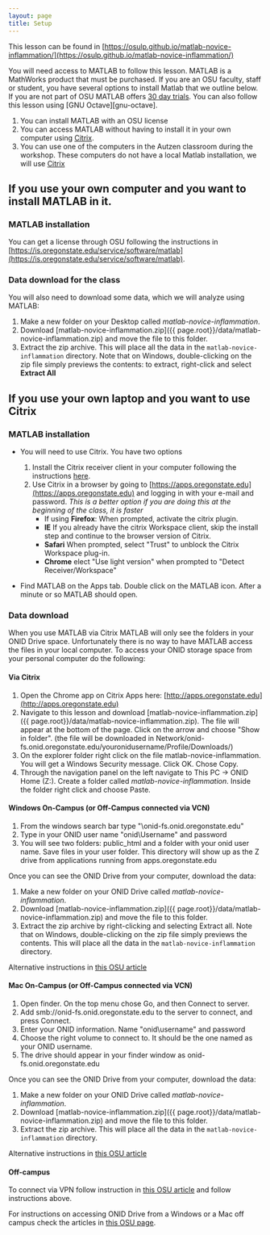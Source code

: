 ```yaml
---
layout: page
title: Setup
---
```


This lesson can be found in [https://osulp.github.io/matlab-novice-inflammation/](https://osulp.github.io/matlab-novice-inflammation/)

You will need access to MATLAB to follow this lesson. MATLAB is a MathWorks product that must be purchased. If you are an OSU faculty, staff or student, you have several options to install Matlab that we outline below. If you are not part of OSU MATLAB offers [30 day trials](https://www.mathworks.com/products/get-matlab.html). You can also follow this lesson using [GNU Octave][gnu-octave].

1. You can install MATLAB with an OSU license 
2. You can access MATLAB without having to install it in your own computer using [Citrix](https://it.engineering.oregonstate.edu/citrix).
3. You can use one of the computers in the Autzen classroom during the workshop. These computers do not have a local Matlab installation, we will use [Citrix](https://it.engineering.oregonstate.edu/citrix)

## If you use your own computer and you want to install MATLAB in it. 

### MATLAB installation
You can get a license through OSU following the instructions in [https://is.oregonstate.edu/service/software/matlab](https://is.oregonstate.edu/service/software/matlab). 

### Data download for the class
You will also need to download some data, which we will analyze using MATLAB:

1. Make a new folder on your Desktop called *matlab-novice-inflammation*.
2. Download [matlab-novice-inflammation.zip]({{ page.root}}/data/matlab-novice-inflammation.zip) and move the file to this folder.
3. Extract the zip archive. This will place all the data in the `matlab-novice-inflammation` directory.
   Note that on Windows, double-clicking on the zip file simply previews the contents: to extract, right-click and select **Extract All**

## If you use your own laptop and you want to use Citrix

### MATLAB installation

* You will need to use Citrix. You have two options
	1. Install the Citrix receiver client in your computer following the instructions [here](https://it.engineering.oregonstate.edu/citrix). 
	2. Use Citrix in a browser by going to [https://apps.oregonstate.edu](https://apps.oregonstate.edu) and logging in with your e-mail and password. *This is a better option if you are doing this at the beginning of the class, it is faster*
		* If using **Firefox**: When prompted, activate the citrix plugin.
		* **IE** If you already have the citrix Workspace client, skip the install step and continue to the browser version of Citrix.
		* **Safari** When prompted, select "Trust" to unblock the Citrix Workspace plug-in.
		* **Chrome** elect "Use light version" when prompted to "Detect Receiver/Workspace"
	
* Find MATLAB on the Apps tab. Double click on the MATLAB icon. After a minute or so MATLAB should open. 

### Data download
When you use MATLAB via Citrix MATLAB will only see the folders in your ONID Drive space. Unfortunately there is no way to have MATLAB access the files in your local computer. To access your ONID storage space from your personal computer do the following:

#### **Via Citrix**

1. Open the Chrome app on Citrix Apps here: [http://apps.oregonstate.edu](http://apps.oregonstate.edu) 
2. Navigate to this lesson and download [matlab-novice-inflammation.zip]({{ page.root}}/data/matlab-novice-inflammation.zip). The file will appear at the bottom of the page. Click on the arrow and choose "Show in folder". (the file will be downloaded in Network/onid-fs.onid.oregonstate.edu/youronidusername/Profile/Downloads/)
3. On the explorer folder right click on the file matlab-novice-inflammation. You will get a Windows Security message. Click OK. Chose Copy.
4. Through the navigation panel on the left navigate to This PC -> ONID Home (Z:). Create a folder called *matlab-novice-inflammation*. Inside the folder right click and choose Paste. 

#### **Windows On-Campus (or Off-Campus connected via VCN)**

1. From the windows search bar type "\\onid-fs.onid.oregonstate.edu"
2. Type in your ONID user name "onid\Username" and password
3. You will see two folders: public_html and a folder with your onid user name. Save files in your user folder. This directory will show up as the Z drive from applications running from apps.oregonstate.edu

Once you can see the ONID Drive from your computer, download the data:

1. Make a new folder on your ONID Drive called *matlab-novice-inflammation*.
2. Download [matlab-novice-inflammation.zip]({{ page.root}}/data/matlab-novice-inflammation.zip) and move the file to this folder.
3. Extract the zip archive by right-clicking and selecting Extract all. Note that on Windows, double-clicking on the zip file simply previews the contents. This will place all the data in the `matlab-novice-inflammation` directory.

Alternative instructions in [this OSU article](https://oregonstate.teamdynamix.com/TDClient/KB/ArticleDet?ID=45710)

#### **Mac On-Campus (or Off-Campus connected via VCN)**

1. Open finder. On the top menu chose Go, and then Connect to server.
2. Add smb://onid-fs.onid.oregonstate.edu to the server to connect, and press Connect.
3. Enter your ONID information. Name "onid\username" and password
4. Choose the right volume to connect to. It should be the one named as your ONID username. 
5. The drive should appear in your finder window as onid-fs.onid.oregonstate.edu

Once you can see the ONID Drive from your computer, download the data:

1. Make a new folder on your ONID Drive called *matlab-novice-inflammation*.
2. Download [matlab-novice-inflammation.zip]({{ page.root}}/data/matlab-novice-inflammation.zip) and move the file to this folder.
3. Extract the zip archive. This will place all the data in the `matlab-novice-inflammation` directory.

Alternative instructions in [this OSU article](https://oregonstate.teamdynamix.com/TDClient/KB/ArticleDet?ID=45703)

#### **Off-campus**

To connect via VPN follow instruction in [this OSU article](https://oregonstate.teamdynamix.com/TDClient/1935/Portal/KB/ArticleDet?ID=76790) and follow instructions above. 

For instructions on accessing ONID Drive from a Windows or a Mac off campus check the articles in [this OSU page](https://oregonstate.teamdynamix.com/TDClient/KB/ArticleDet?ID=45671). 

